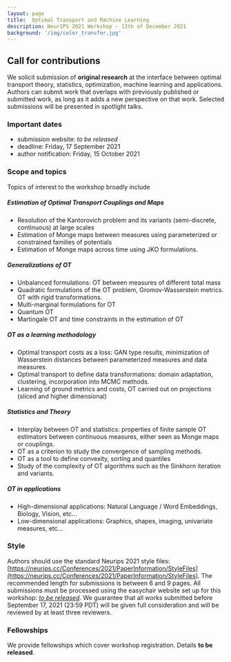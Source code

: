 ```yaml
---
layout: page
title:  Optimal Transport and Machine Learning  
description: NeurIPS 2021 Workshop - 13th of December 2021
background: '/img/color_transfer.jpg'
---
```


## Call for contributions

We solicit submission of **original research** at the interface between optimal transport theory, statistics, optimization, machine learning and applications. 
Authors can submit work that overlaps with previously published or submitted work, as long as it adds a new perspective on that work.
Selected submissions will be presented in spotlight talks. 

### Important dates
- submission website: *to be released*
- deadline: Friday, 17 September 2021
- author notification: Friday, 15 October 2021

### Scope and topics

Topics of interest to the workshop broadly include

##### Estimation of Optimal Transport Couplings and Maps

- Resolution of the Kantorovich problem and its variants (semi-discrete, continuous) at large scales
- Estimation of Monge maps between measures using parameterized or constrained families of potentials
- Estimation of Monge maps across time using JKO formulations.

##### Generalizations of OT

- Unbalanced formulations: OT between measures of different total mass
- Quadratic formulations of the OT problem, Gromov-Wasserstein metrics. OT with rigid transformations.
- Multi-marginal formulations for OT
- Quantum OT
- Martingale OT and time constraints in the estimation of OT

##### OT as a learning methodology

- Optimal transport costs as a loss: GAN type results, minimization of Wasserstein distances between parameterized measures and data measures.
- Optimal transport to define data transformations: domain adaptation, clustering, incorporation into MCMC methods.
- Learning of ground metrics and costs, OT carried out on projections (sliced and higher dimensional)

##### Statistics and Theory

- Interplay between OT and statistics: properties of finite sample OT estimators between continuous measures, either seen as Monge maps or couplings.
- OT as a criterion to study the convergence of sampling methods.
- OT as a tool to define convexity, sorting and quantiles
- Study of the complexity of OT algorithms such as the Sinkhorn iteration and variants.

##### OT in applications

- High-dimensional applications: Natural Language / Word Embeddings, Biology, Vision, etc...
- Low-dimensional applications: Graphics, shapes, imaging, univariate measures, etc...



### Style
Authors should use the standard Neurips 2021 style files: [https://neurips.cc/Conferences/2021/PaperInformation/StyleFiles](https://neurips.cc/Conferences/2021/PaperInformation/StyleFiles).
The recommended length for submissions is between 6 and 9 pages.
All submissions must be processed using the easychair website set up for this workshop: [*to be released*](https://otml2021.github.io/).
We guarantee that all works submitted before September 17, 2021  (23:59 PDT) will be given full consideration and will be reviewed by at least three reviewers.


### Fellowships

We provide fellowships which cover workshop registration. Details **to be released**.